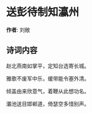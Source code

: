 # 送彭待制知瀛州

**作者**: 刘敞

## 诗词内容

赵北燕南如掌平，定知台选寄长城。

雅歌不废军中乐，缓带能令塞外清。

倾盖由来欣意气，着鞭从此想功名。

灞池送目邯郸道，倚瑟空多惜别声。

